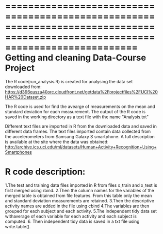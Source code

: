===============================================================================================================================
Getting and cleaning Data-Course Project
===============================================================================================================================

The R code(run_analysis.R) is created for analysing the data set downloaded from: https://d396qusza40orc.cloudfront.net/getdata%2Fprojectfiles%2FUCI%20HAR%20Dataset.zip 

The R code is used for find the avearge of measurements on the mean and standard deviation for each measurement. 
The output of the R code is saved in the working directory as a text file with the name "Analysis.txt"

Different text files are imported in R from the downloaded data and saved in different data frames. The text files imported contain data collected from the accelerometers from Samsung Galaxy S smartphone. A full description is available at the site where the data was obtained: 
http://archive.ics.uci.edu/ml/datasets/Human+Activity+Recognition+Using+Smartphones 

R code description:
=====================
1.The test and training data files imported in R from files x_train and x_test is first merged using rbind.
2.Then the column names for the variables of the merged table is obtained from file features. From this table only the mean and   standard deviation measurements are retained.
3.Then the descriptive activity names are added in the file using cbind
4.The variables are then grouped for each subject and each activity.
5.The independent tidy data set withaverage of each variable for each activity and each subject is computed. 
6. Then independent tidy data is saved in a txt file using write.table(). 

